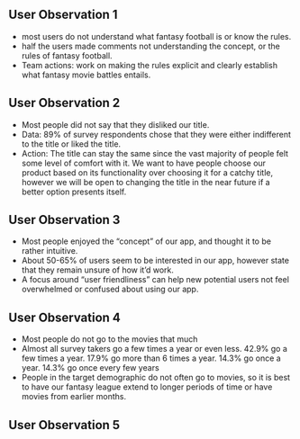 ## User Observation 1
  - most users do not understand what fantasy football is or know the rules.
  - half the users made comments not understanding the concept, or the rules of fantasy football.
  - Team actions: work on making the rules explicit and clearly establish what fantasy movie battles entails.
## User Observation 2
  - Most people did not say that they disliked our title.
  - Data: 89% of survey respondents chose that they were either indifferent to the title or liked the title.
  - Action: The title can stay the same since the vast majority of people felt some level of comfort with it. We want to have people choose our product based on its functionality over choosing it for a catchy title, however we will be open to changing the title in the near future if a better option presents itself.

## User Observation 3
- Most people enjoyed the “concept” of our app, and thought it to be rather intuitive.
- About 50-65% of users seem to be interested in our app, however state that they remain unsure of how it’d work.
- A focus around “user friendliness” can help new potential users not feel overwhelmed or confused about using our app.

## User Observation 4
- Most people do not go to the movies that much
- Almost all survey takers go a few times a year or even less. 42.9% go a few times a year. 17.9% go more than 6 times a year. 14.3% go once a year. 14.3% go once every few years
- People in the target demographic do not often go to movies, so it is best to have our fantasy league extend to longer periods of time or have movies from earlier months.

## User Observation 5
